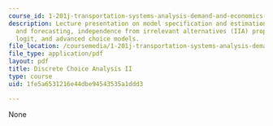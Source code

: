 ```yaml
---
course_id: 1-201j-transportation-systems-analysis-demand-and-economics-fall-2008
description: Lecture presentation on model specification and estimation, aggregation
  and forecasting, independence from irrelevant alternatives (IIA) property, nested
  logit, and advanced choice models.
file_location: /coursemedia/1-201j-transportation-systems-analysis-demand-and-economics-fall-2008/1fe5a6531216e44dbe94543535a1ddd3_MIT1_201JF08_lec04.pdf
file_type: application/pdf
layout: pdf
title: Discrete Choice Analysis II
type: course
uid: 1fe5a6531216e44dbe94543535a1ddd3

---
```

None